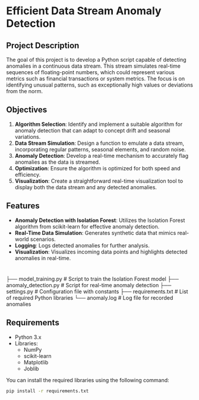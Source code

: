 # Efficient Data Stream Anomaly Detection

## Project Description
The goal of this project is to develop a Python script capable of detecting anomalies in a continuous data stream. This stream simulates real-time sequences of floating-point numbers, which could represent various metrics such as financial transactions or system metrics. The focus is on identifying unusual patterns, such as exceptionally high values or deviations from the norm.

## Objectives
1. **Algorithm Selection**: Identify and implement a suitable algorithm for anomaly detection that can adapt to concept drift and seasonal variations.
2. **Data Stream Simulation**: Design a function to emulate a data stream, incorporating regular patterns, seasonal elements, and random noise.
3. **Anomaly Detection**: Develop a real-time mechanism to accurately flag anomalies as the data is streamed.
4. **Optimization**: Ensure the algorithm is optimized for both speed and efficiency.
5. **Visualization**: Create a straightforward real-time visualization tool to display both the data stream and any detected anomalies.

## Features
- **Anomaly Detection with Isolation Forest**: Utilizes the Isolation Forest algorithm from scikit-learn for effective anomaly detection.
- **Real-Time Data Simulation**: Generates synthetic data that mimics real-world scenarios.
- **Logging**: Logs detected anomalies for further analysis.
- **Visualization**: Visualizes incoming data points and highlights detected anomalies in real-time.

#
├── model_training.py        # Script to train the Isolation Forest model
├── anomaly_detection.py      # Script for real-time anomaly detection 
├── settings.py              # Configuration file with constants 
├── requirements.txt         # List of required Python libraries 
└── anomaly.log              # Log file for recorded anomalies

## Requirements
- Python 3.x
- Libraries:
  - NumPy
  - scikit-learn
  - Matplotlib
  - Joblib

You can install the required libraries using the following command:

```bash
pip install -r requirements.txt
